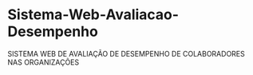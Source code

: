 # Sistema-Web-Avaliacao-Desempenho
SISTEMA WEB DE AVALIAÇÃO DE DESEMPENHO DE COLABORADORES NAS ORGANIZAÇÕES
